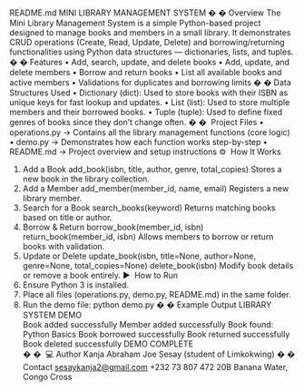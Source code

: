 README.md 
MINI LIBRARY MANAGEMENT SYSTEM 
�
� Overview 
The Mini Library Management System is a simple Python-based project designed to 
manage books and members in a small library. It demonstrates CRUD operations 
(Create, Read, Update, Delete) and borrowing/returning functionalities using Python 
data structures — dictionaries, lists, and tuples. 
�
� Features 
• Add, search, update, and delete books 
• Add, update, and delete members 
• Borrow and return books 
• List all available books and active members 
• Validations for duplicates and borrowing limits 
�
� Data Structures Used 
• Dictionary (dict): Used to store books with their ISBN as unique keys for fast 
lookup and updates. 
• List (list): Used to store multiple members and their borrowed books. 
• Tuple (tuple): Used to define fixed genres of books since they don’t change 
often. 
�
�
 ️ Project Files 
• operations.py → Contains all the library management functions (core logic) 
• demo.py → Demonstrates how each function works step-by-step 
• README.md → Project overview and setup instructions 
⚙
 ️ How It Works 
1. Add a Book 
add_book(isbn, title, author, genre, total_copies) 
Stores a new book in the library collection. 
2. Add a Member 
add_member(member_id, name, email) 
Registers a new library member. 
3. Search for a Book 
search_books(keyword) 
Returns matching books based on title or author. 
4. Borrow & Return 
borrow_book(member_id, isbn) 
return_book(member_id, isbn) 
Allows members to borrow or return books with validation. 
5. Update or Delete 
update_book(isbn, title=None, author=None, genre=None, total_copies=None) 
delete_book(isbn) 
Modify book details or remove a book entirely. 
▶
 ️ How to Run 
1. Ensure Python 3 is installed. 
2. Place all files (operations.py, demo.py, README.md) in the same folder. 
3. Run the demo file: 
python demo.py 
�
� Example Output 
LIBRARY SYSTEM DEMO  
Book added successfully 
Member added successfully 
Book found: Python Basics 
Book borrowed successfully 
Book returned successfully 
Book deleted successfully 
DEMO COMPLETE  
�
�
 ‍
 💻 Author 
Kanja Abraham Joe Sesay (student of Limkokwing) 
�
� Contact 
sesaykanja2@gmail.com 
+232 73 807 472 
20B Banana Water, Congo Cross 
